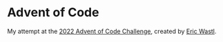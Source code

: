 # Advent of Code

My attempt at the [2022 Advent of Code Challenge](https://adventofcode.com/), created by [Eric Wastl](https://github.com/topaz).
